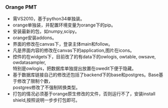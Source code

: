 ### Orange PMT

* 需VS2010，基于python34单独装。  
* orange单独装，并配置环境变量为orange下的pip。  
* 安装最新的包，如numpy,scipy。  
* orange安装addons。  
* 界面的修改在canvas下，登录主体main和follow。    
* 凡是界面内容的修改在canvas下的application,图片在icons。    
* 控件的在widgets下，目前改了的有data下的owlogis, owtable, owsave, owdatasampler,   
    特别是owlogis，把数据库单独提出放置在owedit下便于隐藏。  
* 基于数据库链接自己的修改还包括了backend下的base和postgres。Base基于修改了限制个数，  
    postgres修改了不强制转换类型。  
* 打包的情况必须基于orange原生修改的文件，否则运行不了，安装install shield,按照说明一步步打包即可。  